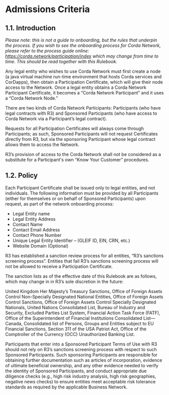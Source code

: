 # Admissions Criteria

## 1.1. Introduction

*Please note: this is not a guide to onboarding, but the rules that underpin the process. If you wish to see the onboarding process for Corda Network, please refer to the process guide online: https://corda.network/participation/index which may change from time to time. This should be read together with this Rulebook.*

Any legal entity who wishes to use Corda Network must first create a node (a java virtual machine run-time environment that hosts Corda services and CorDapps), then obtain a Participation Certificate, which will give their node access to the Network. Once a legal entity obtains a Corda Network Participant Certificate, it becomes a “Corda Network Participant” and it uses a “Corda Network Node.”

There are two kinds of Corda Network Participants: Participants (who have legal contracts with R3) and Sponsored Participants (who have access to Corda Network via a Participant’s legal contract).

Requests for all Participation Certificates will always come through Participants; as such, Sponsored Participants will not request Certificates directly from R3, but via the sponsoring Participant whose legal contract allows them to access the Network.

R3’s provision of access to the Corda Network shall not be considered as a substitute for a Participant's own “Know Your Customer” procedures.


## 1.2. Policy

Each Participant Certificate shall be issued only to legal entities, and not individuals. The following information must be provided by all Participants (either for themselves or on behalf of Sponsored Participants) upon request, as part of the network onboarding process:
- Legal Entity name
- Legal Entity Address
- Contact Name
- Contact Email Address
- Contact Phone Number
- Unique Legal Entity Identifier – (GLEIF ID, EIN, CRN, etc.)
- Website Domain (Optional)

R3 has established a sanction review process for all entities, “R3’s sanctions screening process”. Entities that fail R3’s sanctions screening process will not be allowed to receive a Participation Certificate.

The sanction lists as of the effective date of this Rulebook are as follows, which may change in in R3’s sole discretion in the future:

United Kingdom Her Majesty’s Treasury Sanctions, Office of Foreign Assets Control Non-Specially Designated National Entities, Office of Foreign Assets Control Sanctions, Office of Foreign Assets Control Specially Designated Nationals, United Nations Consolidated List, Bureau of Industry and Security, Excluded Parties List System, Financial Action Task Force (FATF), Office of the Superintendent of Financial Institutions Consolidated List—Canada, Consolidated list of Persons, Groups and Entities subject to EU Financial Sanctions, Section 311 of the USA Patriot Act, Office of the Comptroller of the Currency (OCC) Unauthorized Banking List.

Participants that enter into a Sponsored Participant Terms of Use with R3 should not rely on R3’s sanctions screening process with respect to such Sponsored Participants. Such sponsoring Participants are responsible for obtaining further documentation such as articles of incorporation, evidence of ultimate beneficial ownership, and any other evidence needed to verify the identity of Sponsored Participants, and conduct appropriate due diligence checks (e.g., high risk industry analysis, high risk geographies, negative news checks) to ensure entities meet acceptable risk tolerance standards as required by the applicable Business Network.


